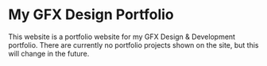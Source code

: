 # My GFX Design Portfolio

This website is a portfolio website for my GFX Design & Development portfolio. There are currently no portfolio projects shown on the site, but this will change in the future.

